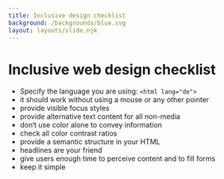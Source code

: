 ```yaml
--- 
title: Inclusive design checklist
background: /backgrounds/blue.svg
layout: layouts/slide.njk
---
```


# Inclusive web design checklist

- Specify the language you are using: `<html lang="de">`
- it should work without using a mouse or any other pointer
- provide visible focus styles
- provide alternative text content for all non-media
- don‘t use color alone to convey information
- check all color contrast ratios
- provide a semantic structure in your HTML
- headlines are your friend
- give users enough time to perceive content and to fill forms
- keep it simple 